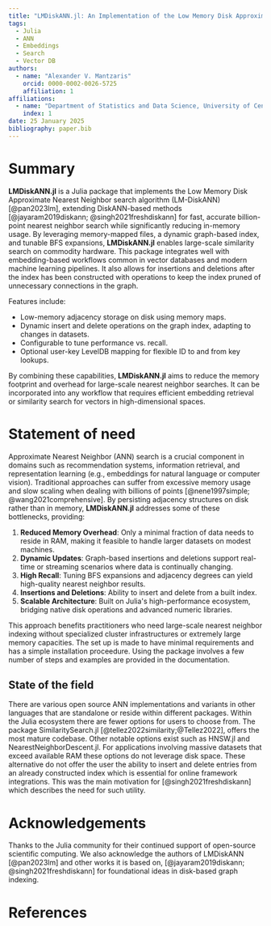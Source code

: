 ```yaml
---
title: "LMDiskANN.jl: An Implementation of the Low Memory Disk Approximate Nearest Neighbors Search Algorithm"
tags:
  - Julia
  - ANN
  - Embeddings
  - Search
  - Vector DB
authors:
  - name: "Alexander V. Mantzaris"
    orcid: 0000-0002-0026-5725
    affiliation: 1
affiliations:
  - name: "Department of Statistics and Data Science, University of Central Florida (UCF), USA"
    index: 1
date: 25 January 2025
bibliography: paper.bib
---
```



# Summary

**LMDiskANN.jl** is a Julia package that implements the Low Memory Disk Approximate Nearest Neighbor search algorithm (LM-DiskANN) [@pan2023lm], extending DiskANN-based methods [@jayaram2019diskann; @singh2021freshdiskann] for fast, accurate billion-point nearest neighbor search while significantly reducing in-memory usage. By leveraging memory-mapped files, a dynamic graph-based index, and tunable BFS expansions, **LMDiskANN.jl** enables large-scale similarity search on commodity hardware. This package integrates well with embedding-based workflows common in vector databases and modern machine learning pipelines. It also allows for insertions and deletions after the index has been constructed with operations to keep the index pruned of unnecessary connections in the graph.

Features include:

- Low-memory adjacency storage on disk using memory maps.
- Dynamic insert and delete operations on the graph index, adapting to changes in datasets.
- Configurable to tune performance vs. recall.
- Optional user-key LevelDB mapping for flexible ID to and from key lookups.

By combining these capabilities, **LMDiskANN.jl** aims to reduce the memory footprint and overhead for large-scale nearest neighbor searches. It can be incorporated into any workflow that requires efficient embedding retrieval or similarity search for vectors in high-dimensional spaces.

# Statement of need

Approximate Nearest Neighbor (ANN) search is a crucial component in domains such as recommendation systems, information retrieval, and representation learning (e.g., embeddings for natural language or computer vision). Traditional approaches can suffer from excessive memory usage and slow scaling when dealing with billions of points [@nene1997simple; @wang2021comprehensive]. By persisting adjacency structures on disk rather than in memory, **LMDiskANN.jl** addresses some of these bottlenecks, providing:

1. **Reduced Memory Overhead**: Only a minimal fraction of data needs to reside in RAM, making it feasible to handle larger datasets on modest machines.  
2. **Dynamic Updates**: Graph-based insertions and deletions support real-time or streaming scenarios where data is continually changing.  
3. **High Recall**: Tuning BFS expansions and adjacency degrees can yield high-quality nearest neighbor results.  
4. **Insertions and Deletions**: Ability to insert and delete from a built index.
5. **Scalable Architecture**: Built on Julia's high-performance ecosystem, bridging native disk operations and advanced numeric libraries.

This approach benefits practitioners who need large-scale nearest neighbor indexing without specialized cluster infrastructures or extremely large memory capacities. The set up is made to have minimal requirements and has a simple installation proceedure. Using the package involves a few number of steps and examples are provided in the documentation. 

## State of the field

There are various open source ANN implementations and variants in other languages that are standalone or reside within different packages. Within the Julia ecosystem there are fewer options for users to choose from. The package SimilaritySearch.jl [@tellez2022similarity;@Tellez2022], offers the most mature codebase. Other notable options exist such as HNSW.jl and NearestNeighborDescent.jl. For applications involving massive datasets that exceed available RAM these options do not leverage disk space. These alternative do not offer the user the ability to insert and delete entries from an already constructed index which is essential for online framework integrations. This was the main motivation for [@singh2021freshdiskann] which describes the need for such utility.


# Acknowledgements

Thanks to the Julia community for their continued support of open-source scientific computing. We also acknowledge the authors of LMDiskANN [@pan2023lm] and other works it is based on, [@jayaram2019diskann; @singh2021freshdiskann] for foundational ideas in disk-based graph indexing.

# References

